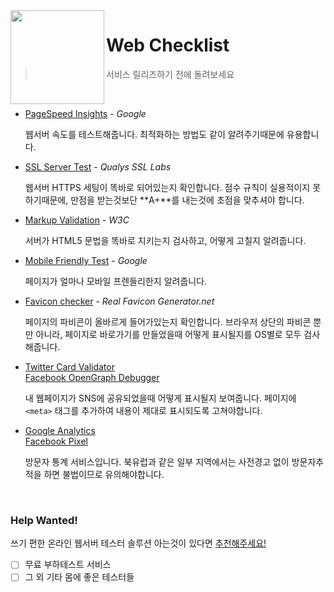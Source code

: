 <img height=150px align=left src="http://resources.tugg.com/wp-content/uploads/2014/01/Icon-CampaignChecklist.png">

Web Checklist
========
> 서비스 릴리즈하기 전에 돌려보세요

<br>

-   [PageSpeed Insights](https://developers.google.com/speed/pagespeed/insights) - *Google*

    웹서버 속도를 테스트해줍니다. 최적화하는 방법도 같이 알려주기때문에
    유용합니다.

-   [SSL Server Test](https://www.ssllabs.com/ssltest) - *Qualys SSL Labs*

    웹서버 HTTPS 세팅이 똑바로 되어있는지 확인합니다. 점수 규칙이 실용적이지
    못하기때문에, 만점을 받는것보단 **A+**를 내는것에 초점을 맞추셔야 합니다.

-   [Markup Validation](https://validator.w3.org) - *W3C*

    서버가 HTML5 문법을 똑바로 지키는지 검사하고, 어떻게 고칠지 알려줍니다.

-   [Mobile Friendly Test](https://www.google.com/webmasters/tools/mobile-friendly) - *Google*

    페이지가 얼마나 모바일 프렌들리한지 알려줍니다.

-   [Favicon checker](https://realfavicongenerator.net/favicon_checker) - *Real Favicon Generator.net*

    페이지의 파비콘이 올바르게 들어가있는지 확인합니다. 브라우저 상단의 파비콘
    뿐만 아니라, 페이지로 바로가기를 만들었을때 어떻게 표시될지를 OS별로 모두
    검사해줍니다.

-   [Twitter Card Validator](https://cards-dev.twitter.com/validator)<br>
    [Facebook OpenGraph Debugger](https://developers.facebook.com/tools/debug/)

    내 웹페이지가 SNS에 공유되었을때 어떻게 표시될지 보여줍니다. 페이지에
    `<meta>` 태그를 추가하여 내용이 제대로 표시되도록 고쳐야합니다.

-   [Google Analytics](https://www.google.com/analytics/)<br>
    [Facebook Pixel](https://www.facebook.com/ads/manager/pixel/custom_audience_pixel/)

    방문자 통계 서비스입니다. 북유럽과 같은 일부 지역에서는 사전경고 없이
    방문자추적을 하면 불법이므로 유의해야합니다.

<br>

### Help Wanted!
쓰기 편한 온라인 웹서버 테스터 솔루션 아는것이 있다면
[추천해주세요!](https://github.com/simnalamburt/web-checklist/issues/new)

- [ ] 무료 부하테스트 서비스
- [ ] 그 외 기타 몸에 좋은 테스터들
